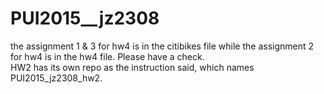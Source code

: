 # PUI2015__jz2308
the assignment 1 & 3 for hw4 is in the citibikes file while the assignment 2 for hw4 is in the hw4 file.
Please have a check.  
HW2 has its own repo as the instruction said, which names PUI2015_jz2308_hw2.

